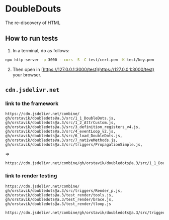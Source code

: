 # DoubleDouts

The re-discovery of HTML


## How to run tests

1. In a terminal, do as follows:
```bash
npx http-server -p 3000 --cors -S -C test/cert.pem -K test/key.pem
```

2. Then open in [https://127.0.0.1:3000/test](https://127.0.0.1:3000/test) your browser.

## `cdn.jsdelivr.net`

### link to the framework

```
https://cdn.jsdelivr.net/combine/
gh/orstavik/doubledots@a.3/src/1_1_DoubleDots.js,
gh/orstavik/doubledots@a.3/src/1_2_AttrCustom.js,
gh/orstavik/doubledots@a.3/src/3_definition_registers_v4.js,
gh/orstavik/doubledots@a.3/src/4_eventLoop_v2.js,
gh/orstavik/doubledots@a.3/src/6_load_DoubleDots.js,
gh/orstavik/doubledots@a.3/src/7_nativeMethods.js,
gh/orstavik/doubledots@a.3/src/triggers/PropagationSimple.js,
```
=> 
```
https://cdn.jsdelivr.net/combine/gh/orstavik/doubledots@a.3/src/1_1_DoubleDots.js,gh/orstavik/doubledots@a.3/src/1_2_AttrCustom.js,gh/orstavik/doubledots@a.3/src/3_definition_registers_v4.js,gh/orstavik/doubledots@a.3/src/4_eventLoop_v2.js,gh/orstavik/doubledots@a.3/src/6_load_DoubleDots.js,gh/orstavik/doubledots@a.3/src/7_nativeMethods.js,gh/orstavik/doubledots@a.3/src/triggers/PropagationSimple.js
```

### link to render testing 

```
https://cdn.jsdelivr.net/combine/
gh/orstavik/doubledots@a.3/src/triggers/Render_p.js,
gh/orstavik/doubledots@a.3/test_render/tools.js,
gh/orstavik/doubledots@a.3/test_render/brace.js,
gh/orstavik/doubledots@a.3/test_render/tloop.js
```

```
https://cdn.jsdelivr.net/combine/gh/orstavik/doubledots@a.3/src/triggers/Render_p.js,gh/orstavik/doubledots@a.3/test_render/tools.js,gh/orstavik/doubledots@a.3/test_render/brace.js,gh/orstavik/doubledots@a.3/test_render/tloop.js
```